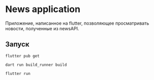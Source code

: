 # News application

Приложение, написанное на flutter, позволяющее просматривать новости, полученные из newsAPI.

## Запуск

```terminal
flutter pub get
```

```terminal
dart run build_runner build 
```

```terminal
flutter run
```

